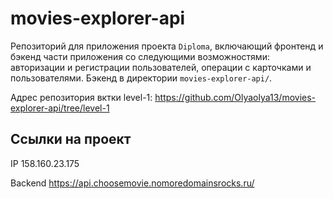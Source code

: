 # movies-explorer-api


Репозиторий для приложения проекта `Diploma`, включающий фронтенд и бэкенд части приложения со следующими возможностями: авторизации и регистрации пользователей, операции с карточками и пользователями. Бэкенд  в директории `movies-explorer-api/`. 
  

Адрес репозитория вктки level-1: https://github.com/Olyaolya13/movies-explorer-api/tree/level-1

## Ссылки на проект

IP 158.160.23.175

Backend https://api.choosemovie.nomoredomainsrocks.ru/
